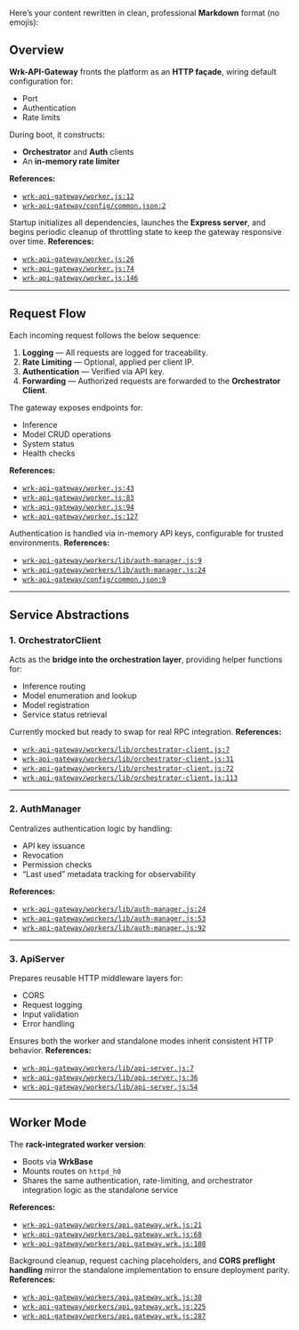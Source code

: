 Here’s your content rewritten in clean, professional **Markdown** format (no emojis):

## Overview

**Wrk-API-Gateway** fronts the platform as an **HTTP façade**, wiring default configuration for:

* Port
* Authentication
* Rate limits

During boot, it constructs:

* **Orchestrator** and **Auth** clients
* An **in-memory rate limiter**

**References:**

* [`wrk-api-gateway/worker.js:12`](worker.js#L12)
* [`wrk-api-gateway/config/common.json:2`](config/common.json#L2)

Startup initializes all dependencies, launches the **Express server**, and begins periodic cleanup of throttling state to keep the gateway responsive over time.
**References:**

* [`wrk-api-gateway/worker.js:26`](worker.js#L26)
* [`wrk-api-gateway/worker.js:74`](worker.js#L74)
* [`wrk-api-gateway/worker.js:146`](worker.js#L146)

---

## Request Flow

Each incoming request follows the below sequence:

1. **Logging** — All requests are logged for traceability.
2. **Rate Limiting** — Optional, applied per client IP.
3. **Authentication** — Verified via API key.
4. **Forwarding** — Authorized requests are forwarded to the **Orchestrator Client**.

The gateway exposes endpoints for:

* Inference
* Model CRUD operations
* System status
* Health checks

**References:**

* [`wrk-api-gateway/worker.js:43`](worker.js#L43)
* [`wrk-api-gateway/worker.js:83`](worker.js#L83)
* [`wrk-api-gateway/worker.js:94`](worker.js#L94)
* [`wrk-api-gateway/worker.js:127`](worker.js#L127)

Authentication is handled via in-memory API keys, configurable for trusted environments.
**References:**

* [`wrk-api-gateway/workers/lib/auth-manager.js:9`](workers/lib/auth-manager.js#L9)
* [`wrk-api-gateway/workers/lib/auth-manager.js:24`](workers/lib/auth-manager.js#L24)
* [`wrk-api-gateway/config/common.json:9`](config/common.json#L9)

---

## Service Abstractions

### 1. OrchestratorClient

Acts as the **bridge into the orchestration layer**, providing helper functions for:

* Inference routing
* Model enumeration and lookup
* Model registration
* Service status retrieval

Currently mocked but ready to swap for real RPC integration.
**References:**

* [`wrk-api-gateway/workers/lib/orchestrator-client.js:7`](workers/lib/orchestrator-client.js#L7)
* [`wrk-api-gateway/workers/lib/orchestrator-client.js:31`](workers/lib/orchestrator-client.js#L31)
* [`wrk-api-gateway/workers/lib/orchestrator-client.js:72`](workers/lib/orchestrator-client.js#L72)
* [`wrk-api-gateway/workers/lib/orchestrator-client.js:113`](workers/lib/orchestrator-client.js#L113)

---

### 2. AuthManager

Centralizes authentication logic by handling:

* API key issuance
* Revocation
* Permission checks
* “Last used” metadata tracking for observability

**References:**

* [`wrk-api-gateway/workers/lib/auth-manager.js:24`](workers/lib/auth-manager.js#L24)
* [`wrk-api-gateway/workers/lib/auth-manager.js:53`](workers/lib/auth-manager.js#L53)
* [`wrk-api-gateway/workers/lib/auth-manager.js:92`](workers/lib/auth-manager.js#L92)

---

### 3. ApiServer

Prepares reusable HTTP middleware layers for:

* CORS
* Request logging
* Input validation
* Error handling

Ensures both the worker and standalone modes inherit consistent HTTP behavior.
**References:**

* [`wrk-api-gateway/workers/lib/api-server.js:7`](workers/lib/api-server.js#L7)
* [`wrk-api-gateway/workers/lib/api-server.js:36`](workers/lib/api-server.js#L36)
* [`wrk-api-gateway/workers/lib/api-server.js:54`](workers/lib/api-server.js#L54)

---

## Worker Mode

The **rack-integrated worker version**:

* Boots via **WrkBase**
* Mounts routes on `httpd_h0`
* Shares the same authentication, rate-limiting, and orchestrator integration logic as the standalone service

**References:**

* [`wrk-api-gateway/workers/api.gateway.wrk.js:21`](workers/api.gateway.wrk.js#L21)
* [`wrk-api-gateway/workers/api.gateway.wrk.js:68`](workers/api.gateway.wrk.js#L68)
* [`wrk-api-gateway/workers/api.gateway.wrk.js:108`](workers/api.gateway.wrk.js#L108)

Background cleanup, request caching placeholders, and **CORS preflight handling** mirror the standalone implementation to ensure deployment parity.
**References:**

* [`wrk-api-gateway/workers/api.gateway.wrk.js:30`](workers/api.gateway.wrk.js#L30)
* [`wrk-api-gateway/workers/api.gateway.wrk.js:225`](workers/api.gateway.wrk.js#L225)
* [`wrk-api-gateway/workers/api.gateway.wrk.js:287`](workers/api.gateway.wrk.js#L287)
